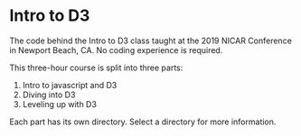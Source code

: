 # Intro to D3
The code behind the Intro to D3 class taught at the 2019 NICAR Conference in Newport Beach, CA. No coding experience is required.

This three-hour course is split into three parts:

1. Intro to javascript and D3
2. Diving into D3
3. Leveling up with D3

Each part has its own directory. Select a directory for more information.